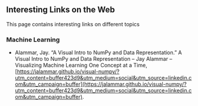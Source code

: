 ## Interesting Links on the Web

This page contains interesting links on different topics

### Machine Learning

  * Alammar, Jay. “A Visual Intro to NumPy and Data Representation.” A Visual Intro to NumPy and Data Representation – Jay Alammar – Visualizing Machine Learning One Concept at a Time, [https://jalammar.github.io/visual-numpy/?utm_content=buffer423d9&utm_medium=social&utm_source=linkedin.com&utm_campaign=buffer](https://jalammar.github.io/visual-numpy/?utm_content=buffer423d9&utm_medium=social&utm_source=linkedin.com&utm_campaign=buffer).
